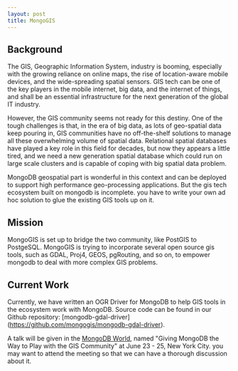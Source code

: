 ```yaml
---
layout: post
title: MongoGIS
---
```


## Background

The GIS, Geographic Information System, industry is booming, especially with the growing reliance on online maps, the rise of location-aware mobile devices, and the wide-spreading spatial sensors. GIS tech can be one of the key players in the mobile internet, big data, and the internet of things, and shall be an essential infrastructure for the next generation of the global IT industry.


However, the GIS community seems not ready for this destiny. One of the tough challenges is that, in the era of big data, as lots of geo-spatial data keep pouring in, GIS communities have no off-the-shelf solutions to manage all these overwhelming volume of spatial data. Relational spatial databases have played a key role in this field for decades, but now they appears 
a little tired, and we need a new generation spatial database which could run on large scale clusters and is capable of coping with big spatial data problem. 


MongoDB geospatial part is wonderful in this context and can be deployed to support high performance geo-processing applications. But the gis tech ecosystem built on mongodb is incomplete. you have to write your own ad hoc solution to glue the existing GIS tools up on it. 

## Mission
MongoGIS is set up to bridge the two community, like PostGIS to PostgeSQL. MongoGIS is trying to incorporate several open source gis tools, such as GDAL, Proj4, GEOS, pgRouting, and so on, to empower mongodb to deal with more complex GIS problems.


## Current Work
Currently, we have written an OGR Driver for MongoDB to help GIS tools in the ecosystem work with MongoDB. Source code can be found in our Github repository: [mongodb-gdal-driver] (https://github.com/mongogis/mongodb-gdal-driver).

A talk will be given in the [MongoDB World](http://world.mongodb.com/mongodb-world/session/giving-mongodb-way-play-gis-community), named "Giving MongoDB the Way to Play with the GIS Community" at June 23 - 25, New York City. you may want to attend the meeting so that we can have a thorough discussion about it.
